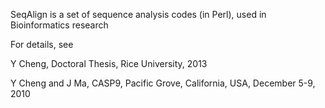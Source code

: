SeqAlign is a set of sequence analysis codes (in Perl), used in Bioinformatics research

For details, see

Y Cheng, Doctoral Thesis, Rice University, 2013

Y Cheng and J Ma, CASP9, Pacific Grove, California, USA, December 5-9, 2010
